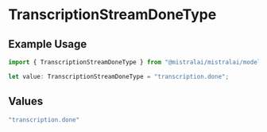 # TranscriptionStreamDoneType

## Example Usage

```typescript
import { TranscriptionStreamDoneType } from "@mistralai/mistralai/models/components";

let value: TranscriptionStreamDoneType = "transcription.done";
```

## Values

```typescript
"transcription.done"
```